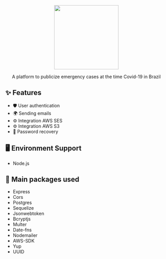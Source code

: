 <p align="center">
  <a href="http://www.comvida.online">
    <img width="200" src="https://users-comvida.s3.amazonaws.com/ComVida+(1).svg">
  </a>
</p>

<div align="center">


A platform to publicize emergency cases at the time Covid-19 in Brazil

</div>

## ✨ Features

- 🛡 User authentication
- 🌍 Sending emails
- ⚙️ Integration AWS SES
- ⚙️ Integration AWS S3
- 🔗 Password recovery

## 🖥 Environment Support

- Node.js



## 🔨 Main packages used

- Express
- Cors
- Postgres
- Sequelize
- Jsonwebtoken
- Bcryptjs
- Multer
- Date-fns
- Nodemailer
- AWS-SDK
- Yup
- UUID
